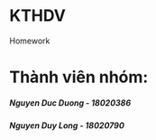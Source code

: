 # KTHDV
Homework  
# Thành viên nhóm: 
##### Nguyen Duc Duong - 18020386
##### Nguyen Duy Long - 18020790
